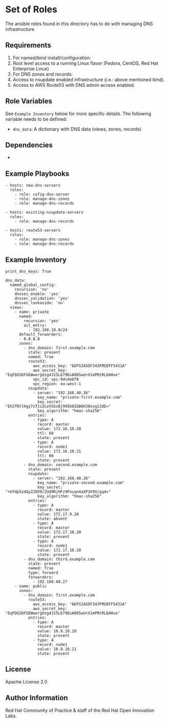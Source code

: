 Set of Roles
============

The ansible roles found in this directory has to do with managing DNS infrastructure.

Requirements
------------

1. For named/bind install/configuration:  
  1. Root level access to a running Linux flavor (Fedora, CentOS, Red Hat Enterprise Linux)
1. For DNS zones and records:
  1. Access to nsupdate enabled infrastructure (i.e.: above mentioned bind).
  1. Access to AWS Route53 with DNS admin access enabled.


Role Variables
--------------

See `Example Inventory` below for more specific details. The following variable needs to be defined:

- `dns_data`: A dictionary with DNS data (views, zones, records)


Dependencies
------------

*

Example Playbooks
----------------

```
- hosts: new-dns-servers
  roles:
    - role: cofig-dns-server
    - role: manage-dns-zones
    - role: manage-dns-records
```

```
- hosts: existing-nsupdate-servers
  roles:
    - role: manage-dns-records
```

```
- hosts: route53-servers
  roles:
    - role: manage-dns-zones
    - role: manage-dns-records
```



Example Inventory
----------------

```
print_dns_keys: True

dns_data:
  named_global_config:
    recursion: 'no'
    dnssec_enable: 'yes'
    dnssec_validation: 'yes'
    dnssec_lookaside: 'no'
  views:
    - name: private
      named:
        recursion: 'yes'
        acl_entry:
          - 192.168.10.0/24
      default_forwarders:
      - 8.8.8.8
      zones:
        - dns_domain: first.example.com
          state: present
          named: True
          route53:
            aws_access_key: "ADFGIASDF343FMSDFF5431A"
            aws_secret_key: "EqFDGSDFGEWwergdsg4315L679DsA065wU+X1mPRtRLQ4Hve"
            vpc_id: vpc-9dcde6f8
            vpc_region: eu-west-1
          nsupdate:
            - server: "192.168.48.26"
              key_name: "private-first.example.com"
              key_secret: "EhZfRtlHgy7xTIi2LeVSGsBj99Sb8IGB6K30ovg13dE="
              key_algorithm: "hmac-sha256"
          entries:
            - type: A
              record: master
              value: 172.16.10.20
              ttl: 60
              state: present
            - type: A
              record: node1
              value: 172.16.10.21
              ttl: 60
              state: present
        - dns_domain: second.example.com
          state: present
          nsupdate:
            - server: "192.168.48.26"
              key_name: "private-second.example.com"
              key_secret: "+UYdpSzdQyZ20V9/2Ud9RjHFz9Pouqn4aXP3V9X/gq4="
              key_algorithm: "hmac-sha256"
          entries:
            - type: A
              record: master
              value: 172.17.9.20
              state: absent
            - type: A
              record: master
              value: 172.17.10.20
              state: present
            - type: A
              record: node1
              value: 172.17.10.20
              state: present
        - dns_domain: third.example.com
          state: present
          named: True
          type: forward
          forwarders:
            - 192.168.48.27
    - name: public
      zones:
        - dns_domain: first.example.com
          route53:
            aws_access_key: "ADFGIASDF343FMSDFF5431A"
            aws_secret_key: "EqFDGSDFGEWwergdsg4315L679DsA065wU+X1mPRtRLQ4Hve"
          entries:
            - type: A
              record: master
              value: 10.9.10.20
              state: present
            - type: A
              record: node1
              value: 10.9.10.21
              state: present

```


License
-------

Apache License 2.0


Author Information
------------------

Red Hat Community of Practice & staff of the Red Hat Open Innovation Labs.
